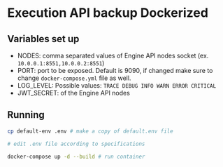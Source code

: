 # Execution API backup Dockerized

## Variables set up

- NODES: comma separated values of Engine API nodes socket (ex. `10.0.0.1:8551,10.0.0.2:8551`)
- PORT: port to be exposed. Default is 9090, if changed make sure to change `docker-compose.yml` file as well.
- LOG_LEVEL: Possible values: `TRACE DEBUG INFO WARN ERROR CRITICAL`
- JWT_SECRET: of the Engine API nodes

## Running

```bash
cp default-env .env # make a copy of default.env file

# edit .env file according to specifications

docker-compose up -d --build # run container
```